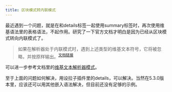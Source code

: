 ```yaml
---
title: 区块模式转内联模式
---
```


最近遇到一个问题，就是在和details标签一起使用summary标签时，再次使用维基语法里的表格语法，不起作用。研究了一下官方文档才明白是因为已经从区块模式转向内联模式了。

> 如果在解析器处于内联模式时，遇到上述类型的维基文本符号，它将被忽略，并按原样输出。<sup>[文档链接](https://bramchen.github.io/tw5-docs/zh-Hans/#Block%20Mode%20WikiText)</sup>

可以进一步参考文档里的[维基文本解析器模式](Wiki书写文本的解析器模式)。

至于上面的问题如何解决，用设拉子插件里的details，可以解决。当然在5.3.0版本里，应该还可以用其他嵌入语法解决，但目前还没有足够的示例。